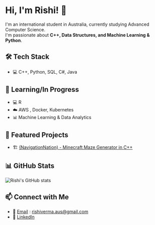 # Hi, I'm Rishi! 👋  

I'm an international student in Australia, currently studying Advanced Computer Science.  
I'm passionate about **C++, Data Structures, and Machine Learning & Python**.  

## 🛠 Tech Stack
- 💻 C++, Python, SQL, C#, Java

## 🧠 Learning/In Progress
- 💻 R
- ☁️ AWS , Docker, Kubernetes  
- 📊 Machine Learning & Data Analytics  

## 🌟 Featured Projects
- 🏗 [(NavigationNation) - Minecraft Maze Generator in C++](https://github.com/Rishi-RMIT/navigationnations-public)

## 📊 GitHub Stats
![Rishi's GitHub stats](https://github-readme-stats.vercel.app/api?username=Rishi-RMIT&show_icons=true&theme=dark)  

## 📫 Connect with Me  
- 📧 [Email](rishiverma.aus@gmail.com) : rishiverma.aus@gmail.com
- 💼 [LinkedIn](https://www.linkedin.com/in/rishi-verma-australia/)  
